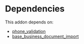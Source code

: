 # Dependencies

This addon depends on:

- [phone_validation](https://github.com/bringout/oca-ocb-core/tree/b8a76bf74d4ef2767aa510ddf3515d4c8c9b941d/odoo-bringout-oca-ocb-phone_validation)
- [base_business_document_import](https://github.com/bringout/oca-edi)
